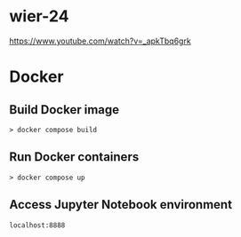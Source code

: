 # wier-24
https://www.youtube.com/watch?v=_apkTbq6grk

# Docker
## Build Docker image
`> docker compose build`
## Run Docker containers
`> docker compose up`
## Access Jupyter Notebook environment
`localhost:8888`